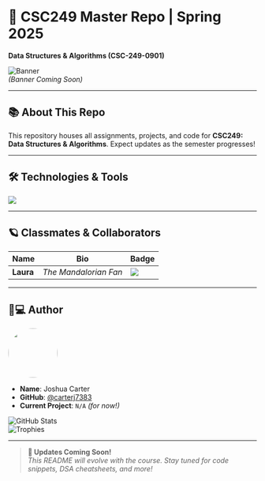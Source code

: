 # 🌌 CSC249 Master Repo | Spring 2025  
**Data Structures & Algorithms (CSC-249-0901)**  

![Banner](https://via.placeholder.com/1920x400/0a0a0a/ffffff?text=Code+Like+a+Jedi%2C+Debug+Like+a+Mandalorian⚔️)  
*(Banner Coming Soon)*  

---

## 📚 About This Repo  
This repository houses all assignments, projects, and code for **CSC249: Data Structures & Algorithms**. Expect updates as the semester progresses!

---

## 🛠️ Technologies & Tools 
![](https://img.shields.io/badge/Code-Python-informational?style=flat&logo=python&logoColor=white&color=2bbc8a)  



---

## 🪐 Classmates & Collaborators  
| Name  | Bio                   | Badge  |  
|-------|------------------------|--------|  
| **Laura** | *The Mandalorian Fan* | ![](https://img.shields.io/badge/This_is_the_Way-FF6F61?style=flat&logo=starwars) |  

---

## 👨💻 Author  
<p align="left">
  <img src="https://avatars.githubusercontent.com/carterj7383" width="100" style="border-radius: 50%">
</p>

- **Name**: Joshua Carter  
- **GitHub**: [@carterj7383](https://github.com/carterj7383)  
- **Current Project**: `N/A` *(for now!)*  

![GitHub Stats](https://github-readme-stats.vercel.app/api?username=carterj7383&show_icons=true&theme=dark&hide_border=true)  
![Trophies](https://github-profile-trophy.vercel.app/?username=carterj7383&theme=onedark&column=4)  

---

> **🚀 Updates Coming Soon!**  
> *This README will evolve with the course. Stay tuned for code snippets, DSA cheatsheets, and more!*